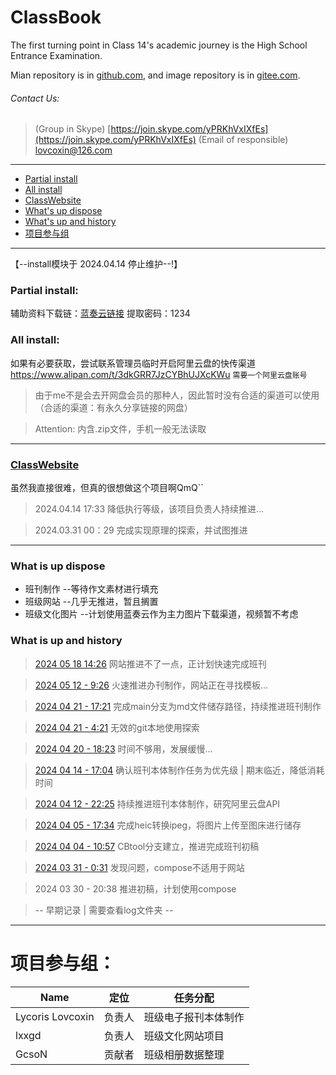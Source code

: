# ClassBook
The first turning point in Class 14's academic journey is the High School Entrance Examination.

Mian repository is in [github.com](https://github.com/lovcoxin/classbook), and image repository is in [gitee.com](https://gitee.com/lycolovcoxin/classbook).


###### Contact Us: 
> (Group in Skype) [https://join.skype.com/yPRKhVxIXfEs](https://join.skype.com/yPRKhVxIXfEs)
> (Email of responsible) lovcoxin@126.com

---

  * [Partial install](#partial-install)
  * [All install](#all-install)
  * [ClassWebsite](#classwebsite)
  * [What's up dispose](What-is-up-dispose)
  * [What's up and history](#What-is-up-and-history)
  * [项目参与组](#项目参与组)

---

【--install模块于 2024.04.14 停止维护--!】

### Partial install:
辅助资料下载链：[蓝奏云链接](https://lovcoxin.lanzout.com/iAFYx1qvfjfi)
提取密码：1234

### All install:
如果有必要获取，尝试联系管理员临时开启阿里云盘的快传渠道 https://www.alipan.com/t/3dkGRR7JzCYBhUJXcKWu
`需要一个阿里云盘账号`

> 由于me不是会去开网盘会员的那种人，因此暂时没有合适的渠道可以使用（合适的渠道：有永久分享链接的网盘）

> Attention: 内含.zip文件，手机一般无法读取

---

### [ClassWebsite](https://lxxgd.github.io/)
虽然我直接很难，但真的很想做这个项目啊QmQ``
> 2024.04.14 17:33 降低执行等级，该项目负责人持续推进...

> 2024.03.31 00：29 完成实现原理的探索，并试图推进

---
### What is up dispose
- 班刊制作 --等待作文素材进行填充
- 班级网站 --几乎无推进，暂且搁置
- 班级文化图片 --计划使用蓝奏云作为主力图片下载渠道，视频暂不考虑


### What is up and history
> [2024 05 18 14:26](/log/20240518/log) 网站推进不了一点，正计划快速完成班刊

> [2024 05 12 - 9:26](/log/20240512.log) 火速推进办刊制作，网站正在寻找模板...

> [2024 04 21 - 17:21](/log/20240421.log) 完成main分支为md文件储存路径，持续推进班刊制作

> [2024 04 21 - 4:21](/log/20240421.log) 无效的git本地使用探索

> [2024 04 20 - 18:23](/log/20240420.log) 时间不够用，发展缓慢...

> [2024 04 14 - 17:04](/log/20240414.log) 确认班刊本体制作任务为优先级 | 期末临近，降低消耗时间

> [2024 04 12 - 22:25](/log/20240412.log) 持续推进班刊本体制作，研究阿里云盘API

> [2024 04 05 - 17:34](/log/20240504.log) 完成heic转换ipeg，将图片上传至图床进行储存

> [2024 04 04 - 10:57](/log/20240404.log) CBtool分支建立，推进完成班刊初稿

> [2024 03 31 - 0:31](/log/20240331.log) 发现问题，compose不适用于网站

> 2024 03 30 - 20:38 推进初稿，计划使用compose

> -- 早期记录 | 需要查看log文件夹 --

---

# 项目参与组：
| Name | 定位 | 任务分配 |
| --- | --- | --- |
| Lycoris Lovcoxin | 负责人 | 班级电子报刊本体制作 |
| lxxgd | 负责人 | 班级文化网站项目 |
| GcsoN | 贡献者 | 班级相册数据整理 |
